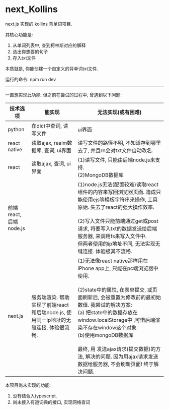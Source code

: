 # next_Kollins
next.js 实现的 kollins 背单词项目.  

其核心功能是:

1. 从单词列表中, 查到柯林斯对应的解释
2. 选出你想要的句子
3. 存入txt文件

本质就是, 你能创建一个自定义的背单词txt文件.

运行的命令: npm run dev

---

一直想实现此功能. 但之前在尝试的过程中, 曾遇到以下问题:

|  技术选项   | 能实现  | 无法实现(或有困难) |
|  ----  | ----  |---- |
| python  | 在dict中查词, 读写文件 | ui界面 |
| react native  | 读取ajax, realm数据库, 查词, ui界面 | 读写文件的路径不明, 不知道存到哪里去了, 并且rn会对txt文件自动改名.|
|react| 读取ajax, 查词, ui界面 |  (1)读写文件, 只能由后端node.js来支持. <br/> (2)MongoDB数据库|
|前端 react, <br/>后端 node.js| |(1)node.js无法(配置较难)读取react组件的内容来写回浏览器页面. 造成只能使用ejs等模板字符串来操作, 工具原始. 失去了react的强大操作效率. <br/><br/> (2)写入文件只能前端通过get或post请求, 将要写入txt的数据发送给后端服务器, 来调用fs来写入文件中. <br/> 但两者使用的ip地址不同, 无法实现无缝连接. 体验极其不流畅.|
|next.js|服务端渲染. 帮助实现了前端react和后端node.js, 使用同一ip地址的无缝连接, 体验很流畅.|(1)无法像react native那样用在iPhone app上, 只能在pc端浏览器中使用. <br/><br/> (2)state中的属性, 在表单提交, 或页面刷新后, 会被重置为修改前的最初始数值. 我尝试的解决方案: <br/> (a) 把state中的数据存放在 window.localStorage中 ,可惜后端渲染不存在window这个对象. <br/> (b)使用mongoDB数据库 <br/><br/> 最终, 用 发送ajax请求(提交数据)的方法, 解决的问题. 因为用ajax请求发送数据给服务器, 不会刷新页面! 终于解决问题.|


本项目尚未实现的功能:
1. 没有结合入typescript.
2. 尚未接入有道词典的接口, 实现网络查词

